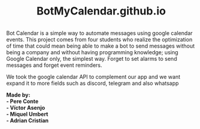 <h1 align="center"> BotMyCalendar.github.io</h1>

<p align="center"><img source="https://user-images.githubusercontent.com/56587858/118353302-eef09280-b565-11eb-8fe9-281f8de6ca72.gif"></p>
  



Bot Calendar is a simple way to automate messages using google calendar events. This project comes from four students who realize the optimization of time that could
mean being able to make a bot to send messages without being a company and without having programming knowledge; using Google Calendar only, the simplest way.
Forget to set alarms to send messages and forget event reminders.

We took the google calendar API to complement our app and we want expand it to more fields such as discord, telegram and also whatsapp




**Made by:**  
**- Pere Conte**   
**- Víctor Asenjo**  
**- Miquel Umbert**  
**- Adrian Cristian** 






